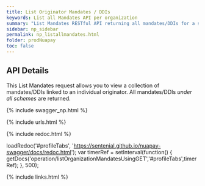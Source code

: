 ```yaml
---
title: List Originator Mandates / DDIs
keywords: List all Mandates API per organization
summary: "List Mandates RESTful API returning all mandates/DDIs for a single organization"
sidebar: np_sidebar
permalink: np_listallmandates.html
folder: prodNuapay
toc: false
---
```


## API Details

This List Mandates request allows you to view a collection of mandates/DDIs linked to an individual originator. All mandates/DDIs *under all schemes* are returned.

{% include swagger_np.html %}

{% include urls.html %}

<ul id="profileTabs" class="nav nav-tabs">


</ul>

{% include redoc.html %}

loadRedoc('#profileTabs', 'https://sentenial.github.io/nuapay-swagger/docs/redoc.html');
var timerRef = setInterval(function() { getDocs('operation/listOrganizationMandatesUsingGET','#profileTabs',timerRef); }, 500);


</script>


<div id="mydiv"></div>
</div>
</div>


{% include links.html %}
